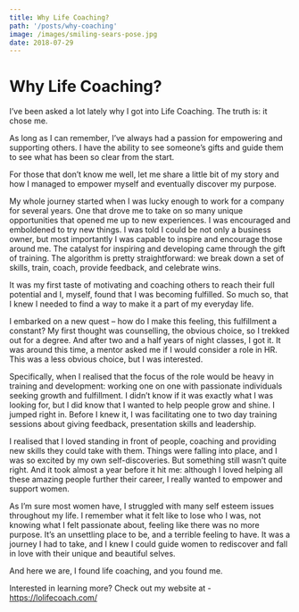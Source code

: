 ```yaml
---
title: Why Life Coaching?
path: '/posts/why-coaching'
image: /images/smiling-sears-pose.jpg
date: 2018-07-29
---
```


# Why Life Coaching?

I’ve been asked a lot lately why I got into Life Coaching. The truth is: it chose me.

As long as I can remember, I’ve always had a passion for empowering and supporting others. I have the ability to see someone’s gifts and guide them to see what  has been so clear from the start.

For those that don’t know me well, let me share a little bit of my story  and how I managed to empower myself  and eventually discover my purpose.

My whole journey started when I was lucky enough to work for a company for several years. One that drove me to take on so many unique opportunities that opened me up to new experiences. I was encouraged and emboldened to try new things. I was told I could be not only a business owner, but most importantly I was capable to inspire and encourage those around me. The catalyst for inspiring and developing came through the gift of training. The algorithm is pretty straightforward: we break down a set of skills, train, coach, provide feedback, and celebrate wins.

It was my first taste of motivating and coaching others to reach their full potential and I, myself, found that I was becoming fulfilled. So much so, that I knew I needed to find a way to make it a part of  my everyday life.

I embarked on a new quest – how do I make this feeling, this fulfillment a constant? My first thought was counselling, the obvious choice, so I trekked out for a degree. And after two and a half years of night classes, I got it. It was around this time, a mentor asked me if I would consider a  role in HR. This was a less obvious choice, but I was interested.

Specifically, when I realised that the focus of the role would be heavy in training and development: working one on one with passionate individuals seeking growth and fulfillment. I didn’t know if it was exactly what I was looking for, but I did know that I wanted to help people grow and shine. I jumped right in. Before I knew it, I was facilitating one to two day training sessions about giving feedback, presentation skills and leadership.

I realised that I loved standing in front of people, coaching and providing new skills they could take with them. Things were falling into place, and I was so excited by my own self-discoveries. But something still wasn’t quite right. And it took almost a year before it hit me: although I loved helping all these amazing people further their career, I really wanted to empower and support women.

As I’m sure most women have, I struggled with many self esteem issues throughout my life. I remember what it felt like to lose who I was, not knowing what I felt passionate about, feeling like there was no more purpose. It’s an unsettling place to be, and a terrible feeling to have. It was a journey I had to take, and I knew I could guide women to rediscover and fall in love with their unique and beautiful selves.

And here we are, I found life coaching, and you found me.

Interested in learning more? Check out my website at - https://lolifecoach.com/
